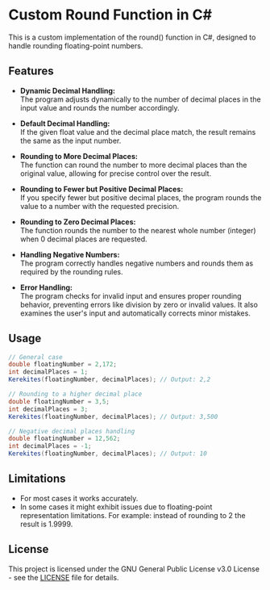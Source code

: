 # Custom Round Function in C#

This is a custom implementation of the round() function in C#, designed to handle rounding floating-point numbers.

## Features

- **Dynamic Decimal Handling:**  
  The program adjusts dynamically to the number of decimal places in the input value and rounds the number accordingly.
  
- **Default Decimal Handling:**  
  If the given float value and the decimal place match, the result remains the same as the input number.
  
- **Rounding to More Decimal Places:**  
  The function can round the number to more decimal places than the original value, allowing for precise control over the result.
  
- **Rounding to Fewer but Positive Decimal Places:**  
  If you specify fewer but positive decimal places, the program rounds the value to a number with the requested precision.

- **Rounding to Zero Decimal Places:**  
  The function rounds the number to the nearest whole number (integer) when 0 decimal places are requested.

- **Handling Negative Numbers:**  
  The program correctly handles negative numbers and rounds them as required by the rounding rules.

- **Error Handling:**  
  The program checks for invalid input and ensures proper rounding behavior, preventing errors like division by zero or invalid values. It also examines the user's input and automatically corrects minor mistakes.

## Usage

```csharp
// General case
double floatingNumber = 2,172;
int decimalPlaces = 1;
Kerekites(floatingNumber, decimalPlaces); // Output: 2,2

// Rounding to a higher decimal place
double floatingNumber = 3,5;
int decimalPlaces = 3;
Kerekites(floatingNumber, decimalPlaces); // Output: 3,500

// Negative decimal places handling
double floatingNumber = 12,562;
int decimalPlaces = -1;
Kerekites(floatingNumber, decimalPlaces); // Output: 10
```

## Limitations

- For most cases it works accurately.
- In some cases it might exhibit issues due to floating-point representation limitations. For example: instead of rounding to 2 the result is 1.9999.

## License

This project is licensed under the GNU General Public License v3.0 License - see the [LICENSE](LICENSE) file for details.
